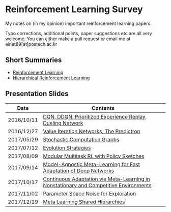 # Reinforcement Learning Survey

My notes on (in my opinion) important reinforcement learning papers.

Typo corrections, additional points, paper suggestions etc are all very welcome. You can either make a pull request or email me at einet89[at]postech.ac.kr


## Short Summaries

- [Reinforcement Learning](https://github.com/yoonholee/Reinforcement-Learning-Survey/blob/master/reinforcement_learning.md)
- [Hierarchical Reinforcement Learning](https://github.com/yoonholee/Reinforcement-Learning-Survey/blob/master/hierarchical_reinforcement_learning.md)

## Presentation Slides
Date | Contents
------------ | -------------
2016/10/11 | [DQN, DDQN, Prioritized Experience Replay, Dueling Network](https://www.slideshare.net/YoonhoLee4/dueling-network-architectures-for-deep-reinforcement-learning-80124109)
2016/12/27 | [Value Iteration Networks, The Predictron](https://www.slideshare.net/YoonhoLee4/the-predictron-endtoend-learning-and-planning)
2017/05/29 | [Stochastic Computation Graphs](https://www.slideshare.net/YoonhoLee4/gradient-estimation-using-stochastic-computation-graphs)
2017/07/12 | [Evolution Strategies](https://www.slideshare.net/YoonhoLee4/evolution-strategies-as-a-scalable-alternative-to-reinforcement-learning)
2017/08/09 | [Modular Multitask RL with Policy Sketches](https://www.slideshare.net/YoonhoLee4/modular-multitask-reinforcement-learning-with-policy-sketches)
2017/09/14 | [Model-Agnostic Meta-Learning for Fast Adaptation of Deep Networks](https://www.slideshare.net/YoonhoLee4/modelagnostic-metalearning-for-fast-adaptation-of-deep-networks)
2017/10/17 | [Continuous Adaptation vie Meta-Learning in Nonstationary and Competitive Environments](https://www.slideshare.net/YoonhoLee4/continuous-adaptation-via-meta-learning-in-nonstationary-and-competitive-environments)
2017/11/02 | [Parameter Space Noise for Exploration](https://www.slideshare.net/YoonhoLee4/parameter-space-noise-for-exploration)
2017/12/19 | [Meta Learning Shared Hierarchies](https://www.slideshare.net/YoonhoLee4/meta-learning-shared-hierarchies)
